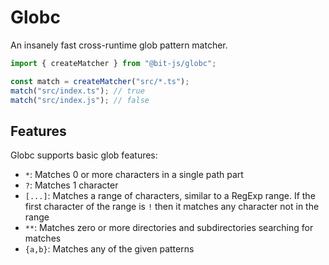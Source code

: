 # Globc

An insanely fast cross-runtime glob pattern matcher.

```ts
import { createMatcher } from "@bit-js/globc";

const match = createMatcher("src/*.ts");
match("src/index.ts"); // true
match("src/index.js"); // false
```

## Features

Globc supports basic glob features:

- `*`: Matches 0 or more characters in a single path part
- `?`: Matches 1 character
- `[...]`: Matches a range of characters, similar to a RegExp range. If the first character of the range is `!` then it matches any character not in the range
- `**`: Matches zero or more directories and subdirectories searching for matches
- `{a,b}`: Matches any of the given patterns
